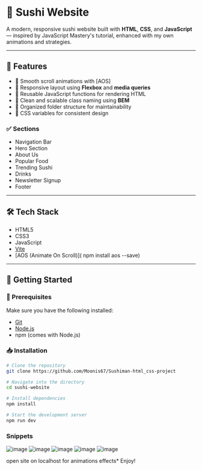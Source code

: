 # 🍣 Sushi Website

A modern, responsive sushi website built with **HTML**, **CSS**, and **JavaScript** — inspired by JavaScript Mastery's tutorial, enhanced with my own animations and strategies.

---

## 📌 Features

- 🔹 Smooth scroll animations with [AOS]
- 🔹 Responsive layout using **Flexbox** and **media queries**
- 🔹 Reusable JavaScript functions for rendering HTML
- 🔹 Clean and scalable class naming using **BEM**
- 🔹 Organized folder structure for maintainability
- 🔹 CSS variables for consistent design

### ✅ Sections

- Navigation Bar  
- Hero Section  
- About Us  
- Popular Food  
- Trending Sushi  
- Drinks  
- Newsletter Signup  
- Footer

---

## 🛠 Tech Stack

- HTML5  
- CSS3  
- JavaScript  
- [Vite](https://vitejs.dev)  
- [AOS (Animate On Scroll)]( npm install aos --save)

---

## 🚀 Getting Started

### 🔧 Prerequisites

Make sure you have the following installed:

- [Git](https://git-scm.com)  
- [Node.js](https://nodejs.org)  
- npm (comes with Node.js)

### 📥 Installation

```bash
# Clone the repository
git clone https://github.com/Moonis67/Sushiman-html_css-project

# Navigate into the directory
cd sushi-website

# Install dependencies
npm install

# Start the development server
npm run dev
```
### Snippets
![image](https://github.com/user-attachments/assets/9eae761a-da6a-41c9-b900-b928fc65dc01)
![image](https://github.com/user-attachments/assets/5a77004a-171f-4c05-9111-74703952d5db)
![image](https://github.com/user-attachments/assets/f0b322c7-afa2-4c00-90d1-788397967b2c)
![image](https://github.com/user-attachments/assets/20c83890-5a02-4074-9389-ef0b6ce382aa)
![image](https://github.com/user-attachments/assets/f5d847d5-6526-4208-9a3d-31ebae3ed8be)

open site on localhost for animations effects*
Enjoy!


